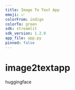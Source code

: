 ```yaml
---
title: Image To Text App
emoji: 📈
colorFrom: indigo
colorTo: green
sdk: streamlit
sdk_version: 1.2.0
app_file: app.py
pinned: false
---
```

# image2textapp
huggingface
